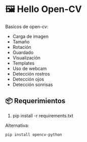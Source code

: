 # 🖼️ Hello Open-CV

Basicos de open-cv:

* Carga de imagen
* Tamaño
* Rotación
* Guardado
* Visualización
* Templates
* Uso de webcam
* Detección rostros
* Detección ojos
* Detección sonrisas

## 📦 Requerimientos

1. pip install -r requirements.txt

Alternativa:

```bash
pip install opencv-python
```

